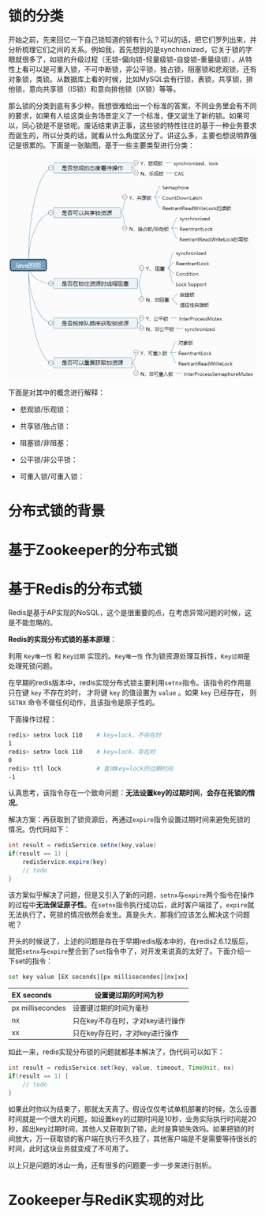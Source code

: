 # 锁的分类

​		开始之前，先来回忆一下自己锁知道的锁有什么？可以的话，把它们罗列出来，并分析梳理它们之间的关系。例如我，首先想到的是synchronized，它关于锁的字眼就很多了，如锁的升级过程（无锁-偏向锁-轻量级锁-自旋锁-重量级锁），从特性上看可以是可重入锁，不可中断锁，非公平锁，独占锁，阻塞锁和悲观锁，还有对象锁，类锁。从数据库上看的时候，比如MySQL会有行锁，表锁，共享锁，排他锁，意向共享锁（IS锁）和意向排他锁（IX锁）等等。

​		那么锁的分类到底有多少种，我想很难给出一个标准的答案，不同业务里会有不同的要求，如果有人给这类业务场景定义了一个标准，便又诞生了新的锁。如果可以，同心锁是不是锁呢。废话结束讲正事，这些锁的特性往往的基于一种业务要求而诞生的，所以分类的话，就看从什么角度区分了。讲这么多，主要也想说明靠强记是很累的。下面是一张脑图，基于一些主要类型进行分类：

<img src="../img/01-锁的分类.png" alt="锁的分类"  />



下面是对其中的概念进行解释：

- 悲观锁/乐观锁：

  

- 共享锁/独占锁：

  

- 阻塞锁/非阻塞：

  

- 公平锁/非公平锁：

  

- 可重入锁/可重入锁：

  



# 分布式锁的背景



# 基于Zookeeper的分布式锁



# 基于Redis的分布式锁

Redis是基于AP实现的NoSQL，这个是很重要的点，在考虑异常问题的时候，这是不能忽略的。

**Redis的实现分布式锁的基本原理**：

利用 `Key唯一性` 和 `Key过期` 实现的。`Key唯一性` 作为锁资源处理互拆性，`Key过期`是处理死锁问题。

在早期的redis版本中，redis实现分布式锁主要利用`setnx`指令。该指令的作用是只在键 `key` 不存在的时， 才将键 `key` 的值设置为 `value` 。如果 `key` 已经存在， 则 `SETNX` 命令不做任何动作，且该指令是原子性的。

下面操作过程：

```sh
redis> setnx lock 110    # key=lock，不存在时
1
redis> setnx lock 110    # key=lock，存在时
0
redis> ttl lock          # 查询key=lock的过期时间
-1
```

认真思考，该指令存在一个致命问题：**无法设置key的过期时间**，**会存在死锁的情况**。

解决方案：再获取到了锁资源后，再通过`expire`指令设置过期时间来避免死锁的情况。伪代码如下：

```java
int result = redisService.setnx(key,value)
if(result == 1) {
    redisService.expire(key)
    // todo
}
```

该方案似乎解决了问题，但是又引入了新的问题，`setnx`与`expire`两个指令在操作的过程中**无法保证原子性**。在`setnx`指令执行成功后，此时客户端挂了，`expire`就无法执行了，死锁的情况依然会发生。真是头大，那我们应该怎么解决这个问题呢？

开头的时候说了，上述的问题是存在于早期redis版本中的，在redis2.6.12版后，就把`setnx`与`expire`整合到了`set`指令中了，对开发来说真的太好了。下面介绍一下set的指令：

```sh
set key value [EX seconds][px millisecondes][nx|xx]
```

| EX seconds       | 设置键过期的时间为秒             |
| :--------------- | -------------------------------- |
| px millisecondes | 设置键过期的时间为毫秒           |
| nx               | 只在key不存在时，才对key进行操作 |
| xx               | 只在key存在时，才对key进行操作   |

如此一来，redis实现分布锁的问题就都基本解决了，伪代码可以如下：

```java
int result = redisService.set(key, value, timeout, TimeUnit, nx)
if(result == 1) {
    // todo
}
```

如果此时你以为结束了，那就太天真了。假设仅仅考试单机部署的时候，怎么设置时间就是一个很大的问题，如设置key的过期时间是10秒，业务实际执行时间是20秒，超出key过期时间，其他人又获取到了锁，此时是算锁失效吗。如果把锁的时间放大，万一获取锁的客户端在执行不久挂了，其他客户端是不是需要等待很长的时间，此时这块业务就变成了不可用了。

以上只是问题的冰山一角，还有很多的问题要一步一步来进行剖析。

# Zookeeper与RediK实现的对比